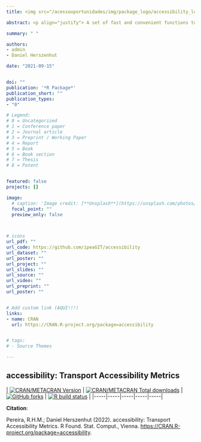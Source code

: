 ```yaml
---
title: <img src="/acessooportunidades/img/package_logo/accessibility_logo.png" width="200" align="center" alt="">

abstract: <p align="justify"> A set of fast and convenient functions to calculate multiple transport accessibility measures. </p>

summary: " "

authors:
- admin
- Daniel Herszenhut

date: "2021-09-15"


doi: ""
publication: '*R Package*'
publication_short: ""
publication_types:
- "0"

# Legend: 
# 0 = Uncategorized
# 1 = Conference paper
# 2 = Journal article
# 3 = Preprint / Working Paper
# 4 = Report
# 5 = Book
# 6 = Book section
# 7 = Thesis
# 8 = Patent


featured: false
projects: []

image:
  # caption: 'Image credit: [**Unsplash**](https://unsplash.com/photos/jdD8gXaTZsc)'
  focal_point: ""
  preview_only: false


  
# icons
url_pdf: ""
url_code: https://github.com/ipeaGIT/accessibility
url_dataset: ""
url_poster: ""
url_project: ""
url_slides: ""
url_source: ""
url_video: ""
url_preprint: ""
url_poster: ""


# Add custom link (AQUI!!!)
links:
- name: CRAN
  url: https://CRAN.R-project.org/package=accessibility


# tags:
# - Source Themes

---
```


## **accessibility**: Transport Accessibility Metrics

| [![CRAN/METACRAN Version](https://www.r-pkg.org/badges/version/accessibility)](https://CRAN.R-project.org/package=accessibility) | [![CRAN/METACRAN Total downloads](https://cranlogs.r-pkg.org/badges/grand-total/accessibility?color=blue)](https://CRAN.R-project.org/package=accessibility) | [![GitHub forks](https://img.shields.io/badge/GitHub-code-orange)](https://github.com/ipeaGIT/accessibility) | [![R build status](https://github.com/ipeaGIT/accessibility/workflows/R-CMD-check/badge.svg)](https://github.com/ipeaGIT/accessibility/actions) |
|-----|-----|-----|-----|-----|


__Citation__:

Pereira, R.H.M.; Daniel Herszenhut (2022). accessibility: Transport Accessibility Metrics. R Found. Stat. Comput., Vienna. https://CRAN.R-project.org/package=accessibility.
